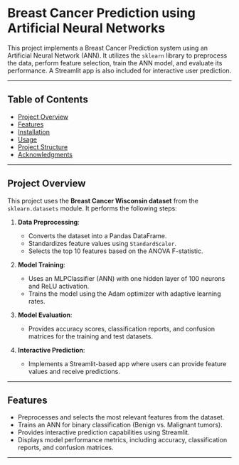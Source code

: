 # Breast Cancer Prediction using Artificial Neural Networks

This project implements a Breast Cancer Prediction system using an Artificial Neural Network (ANN). It utilizes the `sklearn` library to preprocess the data, perform feature selection, train the ANN model, and evaluate its performance. A Streamlit app is also included for interactive user prediction.

---

## Table of Contents
- [Project Overview](#project-overview)
- [Features](#features)
- [Installation](#installation)
- [Usage](#usage)
- [Project Structure](#project-structure)
- [Acknowledgments](#acknowledgments)

---

## Project Overview

This project uses the **Breast Cancer Wisconsin dataset** from the `sklearn.datasets` module. It performs the following steps:
1. **Data Preprocessing**:
   - Converts the dataset into a Pandas DataFrame.
   - Standardizes feature values using `StandardScaler`.
   - Selects the top 10 features based on the ANOVA F-statistic.

2. **Model Training**:
   - Uses an MLPClassifier (ANN) with one hidden layer of 100 neurons and ReLU activation.
   - Trains the model using the Adam optimizer with adaptive learning rates.

3. **Model Evaluation**:
   - Provides accuracy scores, classification reports, and confusion matrices for the training and test datasets.

4. **Interactive Prediction**:
   - Implements a Streamlit-based app where users can provide feature values and receive predictions.

---

## Features

- Preprocesses and selects the most relevant features from the dataset.
- Trains an ANN for binary classification (Benign vs. Malignant tumors).
- Provides interactive prediction capabilities using Streamlit.
- Displays model performance metrics, including accuracy, classification reports, and confusion matrices.

---


